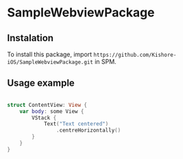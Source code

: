 # SampleWebviewPackage

## Instalation

To install this package, import `https://github.com/Kishore-iOS/SampleWebviewPackage.git` in SPM.

## Usage example

```swift

struct ContentView: View {
    var body: some View {
        VStack {
            Text("Text centered")
                .centreHorizontally()
        }
    }
}

```

